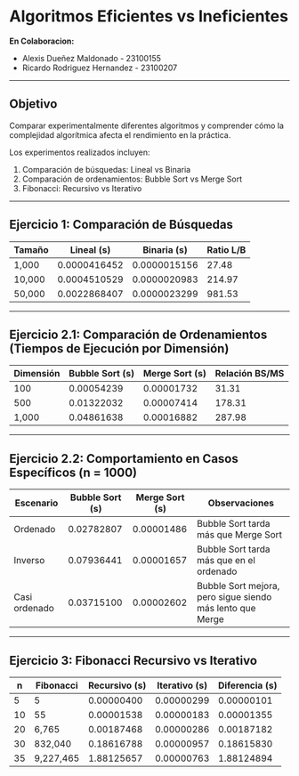 # Algoritmos Eficientes vs Ineficientes

**En Colaboracion:**  
- Alexis Dueñez Maldonado - 23100155  
- Ricardo Rodriguez Hernandez - 23100207  

---

## Objetivo
Comparar experimentalmente diferentes algoritmos y comprender cómo la complejidad algorítmica afecta el rendimiento en la práctica.

Los experimentos realizados incluyen:  
1. Comparación de búsquedas: Lineal vs Binaria  
2. Comparación de ordenamientos: Bubble Sort vs Merge Sort  
3. Fibonacci: Recursivo vs Iterativo  

---

## Ejercicio 1: Comparación de Búsquedas

| Tamaño | Lineal (s)       | Binaria (s)       | Ratio L/B |
|--------|-----------------|-----------------|-----------|
| 1,000  | 0.0000416452    | 0.0000015156    | 27.48     |
| 10,000 | 0.0004510529    | 0.0000020983    | 214.97    |
| 50,000 | 0.0022868407    | 0.0000023299    | 981.53    |

---

## Ejercicio 2.1: Comparación de Ordenamientos (Tiempos de Ejecución por Dimensión)

| Dimensión | Bubble Sort (s) | Merge Sort (s) | Relación BS/MS |
|-----------|----------------|----------------|----------------|
| 100       | 0.00054239     | 0.00001732     | 31.31          |
| 500       | 0.01322032     | 0.00007414     | 178.31         |
| 1,000     | 0.04861638     | 0.00016882     | 287.98         |

---

## Ejercicio 2.2: Comportamiento en Casos Específicos (n = 1000)

| Escenario    | Bubble Sort (s) | Merge Sort (s) | Observaciones                               |
|-------------|----------------|----------------|--------------------------------------------|
| Ordenado    | 0.02782807     | 0.00001486     | Bubble Sort tarda más que Merge Sort       |
| Inverso     | 0.07936441     | 0.00001657     | Bubble Sort tarda más que en el ordenado   |
| Casi ordenado | 0.03715100   | 0.00002602     | Bubble Sort mejora, pero sigue siendo más lento que Merge |

---

## Ejercicio 3: Fibonacci Recursivo vs Iterativo

| n   | Fibonacci | Recursivo (s) | Iterativo (s) | Diferencia (s) |
|-----|-----------|----------------|----------------|----------------|
| 5   | 5         | 0.00000400     | 0.00000299     | 0.00000101     |
| 10  | 55        | 0.00001538     | 0.00000183     | 0.00001355     |
| 20  | 6,765     | 0.00187468     | 0.00000286     | 0.00187182     |
| 30  | 832,040   | 0.18616788     | 0.00000957     | 0.18615830     |
| 35  | 9,227,465 | 1.88125657     | 0.00000763     | 1.88124894     |
